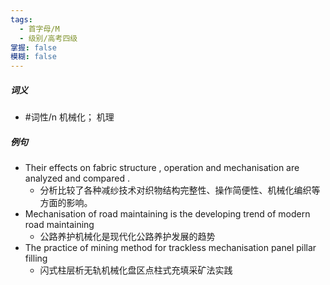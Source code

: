 ```yaml
---
tags:
  - 首字母/M
  - 级别/高考四级
掌握: false
模糊: false
---
```

##### 词义
- #词性/n  机械化； 机理
##### 例句
- Their effects on fabric structure , operation and mechanisation are analyzed and compared .
	- 分析比较了各种减纱技术对织物结构完整性、操作简便性、机械化编织等方面的影响。
- Mechanisation of road maintaining is the developing trend of modern road maintaining
	- 公路养护机械化是现代化公路养护发展的趋势
- The practice of mining method for trackless mechanisation panel pillar filling
	- 闪式柱层析无轨机械化盘区点柱式充填采矿法实践
